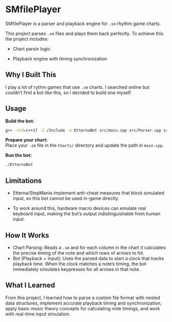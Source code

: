 # SMfilePlayer 

SMfilePlayer is a parser and playback engine for `.sm` rhythm game charts.

This project parses `.sm` files and plays them back perfectly. To achieve this the project includes:

- Chart parsin logic

- Playback engine with timing synchronization

## Why I Built This

I play a lot of rythm games that use `.sm` charts. I searched online but couldn’t find a bot like this, so I decided to build one myself. 

## Usage

 **Build the bot:**
   ```sh
   g++ -std=c++17 -I./Include -o EtternaBot src/main.cpp src/Parser.cpp src/Bot.cpp
   ```

 **Prepare your chart:**  
   Place your `.sm` file in the `Charts/` directory and update the path in `main.cpp`.

 **Run the bot:**  
   ```sh
   ./EtternaBot
   ```
## Limitations

- Etterna/StepMania implement anti-cheat measures that block simulated input, so this bot cannot be used in-game directly.

- To work around this, hardware macro devices can emulate real keyboard input, making the bot’s output indistinguishable from human input.

## How It Works 
- Chart Parsing: Reads a `.sm` and for each column in the chart it calculates the precise timing of the note and which rows of arrows to hit.
- Bot (Playback + Input): Uses the parsed data to start a clock that tracks playback time. When the clock matches a note’s timing, the bot immediately simulates keypresses for all arrows in that note.

## What I Learned
From this project, I learned how to parse a custom file format with nested data structures, implement accurate playback timing and synchronization, apply basic music theory concepts for calculating note timings, and work with real-time input simulation.

